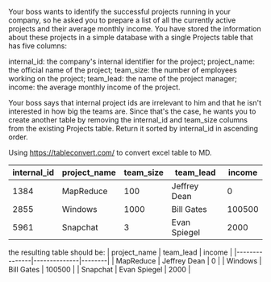 Your boss wants to identify the successful projects running in your company, so he asked you to prepare a list of all the currently active projects and their average monthly income.
You have stored the information about these projects in a simple database with a single Projects table that has five columns:

internal_id: the company's internal identifier for the project;
project_name: the official name of the project;
team_size: the number of employees working on the project;
team_lead: the name of the project manager;
income: the average monthly income of the project.

Your boss says that internal project ids are irrelevant to him and that he isn't interested in how big the teams are. Since that's the case, he wants you to create another table by removing the internal_id and team_size columns from the existing Projects table. Return it sorted by internal_id in ascending order.

Using https://tableconvert.com/ to convert excel table to MD.

| internal\_id | project\_name | team\_size | team\_lead   | income |
|--------------|---------------|------------|--------------|--------|
| 1384         | MapReduce     | 100        | Jeffrey Dean | 0      |
| 2855         | Windows       | 1000       | Bill Gates   | 100500 |
| 5961         | Snapchat      | 3          | Evan Spiegel | 2000   |

the resulting table should be:
| project\_name | team\_lead   | income |
|---------------|--------------|--------|
| MapReduce     | Jeffrey Dean | 0      |
| Windows       | Bill Gates   | 100500 |
| Snapchat      | Evan Spiegel | 2000   |
